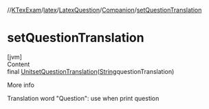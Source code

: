 //[KTexExam](../../../../index.md)/[latex](../../index.md)/[LatexQuestion](../index.md)/[Companion](index.md)/[setQuestionTranslation](set-question-translation.md)



# setQuestionTranslation  
[jvm]  
Content  
final [Unit](https://kotlinlang.org/api/latest/jvm/stdlib/kotlin/-unit/index.html)[setQuestionTranslation](set-question-translation.md)([String](https://docs.oracle.com/javase/8/docs/api/java/lang/String.html)questionTranslation)  
  
More info  


Translation word "Question": use when print question

  



